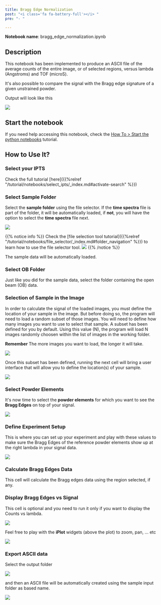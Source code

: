 ```yaml
---
title: Bragg Edge Normalization
post: "<i class='fa fa-battery-full'></i> "
pre: "- "

---
```


**Notebook name**: bragg_edge_normalization.ipynb

## Description

This notebook has been implemented to produce an ASCII file of the average counts of the entire image, or of selected regions,
versus lambda (Angstroms) and TOF (microS). 

It's also possible to compare the signal with the Bragg edge signature of a given unstrained powder.

Output will look like this

<img src='/tutorial/notebooks/bragg_edge_normalization/images/output_example.png' />



## Start the notebook

If you need help accessing this notebook, check the [How To > Start the python
notebooks](/en/tutorial/how_to_start_notebooks) tutorial.

## How to Use It?

### Select your IPTS

Check the full tutorial [here]({{%relref "/tutorial/notebooks/select_ipts/_index.md#activate-search" %}})</i>

### Select Sample Folder

Select the **sample folder** using the file selector. If the **time spectra** file is part of the folder, it will 
be automatically loaded, if **not**, you will have the option to select the **time spectra** file next. 

<img src='/tutorial/notebooks/bragg_edge_signal_vs_powder_peaks/images/load_data.gif' />

{{% notice info %}}
Check the [file selection tool tutorial]({{%relref "/tutorial/notebooks/file_selector/_index.md#folder_navigation" %}})
to learn how to use the file selector tool.
<img src='/tutorial/how_to_run_notebooks/images/file_folder_browser.png' />
{{% /notice %}}

The sample data will be automatically loaded.

### Select OB Folder

Just like you did for the sample data, select the folder containing the open beam (OB) data.

### Selection of Sample in the Image

In order to calculate the signal of the loaded images, you must define the location of your sample in the image. But
before doing so, the program will need to load a random subset of those images. You will need to define how many images 
you want to use to select that sample. A subset has been defined for you by default. Using this value (N), the program
will load N images randomly choosen within the list of images in the working folder.

**Remember** The more images you want to load, the longer it will take. 

<img src='/tutorial/notebooks/bragg_edge_signal_vs_powder_peaks/images/how_many_images.png' />

Once this subset has been defined, running the next cell will bring a user interface that will allow you
to define the location(s) of your sample. 

<img src='/tutorial/notebooks/bragg_edge_signal_vs_powder_peaks/images/select_sample_roi.gif' />

### Select Powder Elements

It's now time to select the **powder elements** for which you want to see the **Bragg Edges** on top of your
signal.

<img src='/tutorial/notebooks/bragg_edge_signal_vs_powder_peaks/images/si_element.png' />

### Define Experiment Setup

This is where you can set up your experiment and play with these values to make sure the Bragg Edges of the 
reference powder elements show up at the right lambda in your signal data. 

<img src='/tutorial/notebooks/bragg_edge_signal_vs_powder_peaks/images/experimental_setup.png' />

### Calculate Bragg Edges Data

This cell will calculate the Bragg edges data using the region selected, if any.

### Display Bragg Edges vs Signal

This cell is optional and you need to run it only if you want to display the Counts vs lambda. 

<img src='/tutorial/notebooks/bragg_edge_signal_vs_powder_peaks/images/bragg_edges_vs_signal.png' />

Feel free to play with the **iPlot** widgets (above the plot) to zoom, pan, ... etc

<img src='/tutorial/notebooks/bragg_edge_signal_vs_powder_peaks/images/iplot_interaction.png' />

### Export ASCII data

Select the output folder

<img src='/tutorial/notebooks/file_selector/images/select_output_folder.png' />

and then an ASCII file will be automatically created using the sample input folder as based name.

<img src='/tutorial/notebooks/bragg_edge_normalization/images/output_file_message.png' />
